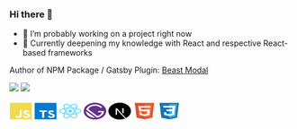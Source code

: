 ### Hi there 👋

- 🔭 I’m probably working on a project right now
- 🌱 Currently deepening my knowledge with React and respective React-based frameworks

Author of NPM Package / Gatsby Plugin: [Beast Modal](https://www.npmjs.com/package/@tsaristbomba/gatsby-plugin-beast-modal)

<div>
  <img height="180em" src="https://github-readme-stats.vercel.app/api?username=vorsakha&show_icons=true&theme=dark&include_all_commits=true&count_private=true"/>
  <img height="180em" src="https://github-readme-stats.vercel.app/api/top-langs/?username=vorsakha&layout=compact&langs_count=7&theme=dark"/>
  </div>
  
  <div style="display: inline_block"><br>
  <img align="center" alt="JS" height="30" width="40" src="https://raw.githubusercontent.com/devicons/devicon/master/icons/javascript/javascript-plain.svg">
  <img align="center" alt="TS" height="30" width="40" src="https://raw.githubusercontent.com/devicons/devicon/master/icons/typescript/typescript-plain.svg">
  <img align="center" alt="React" height="30" width="40" src="https://raw.githubusercontent.com/devicons/devicon/master/icons/react/react-original.svg">
  <img align="center" alt="Gatsby" height="30" width="40" src="https://raw.githubusercontent.com/devicons/devicon/master/icons/gatsby/gatsby-plain.svg">
  <img align="center" alt="NextJS" height="30" width="40" src="https://raw.githubusercontent.com/devicons/devicon/master/icons/nextjs/nextjs-original.svg">
  <img align="center" alt="HTML" height="30" width="40" src="https://raw.githubusercontent.com/devicons/devicon/master/icons/html5/html5-original.svg">
  <img align="center" alt="CSS" height="30" width="40" src="https://raw.githubusercontent.com/devicons/devicon/master/icons/css3/css3-original.svg">
</div>
